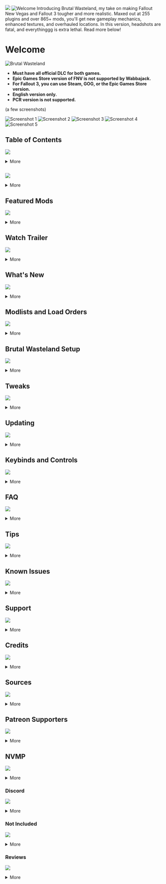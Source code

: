 ![](https://i.postimg.cc/43PVTRsP/brutalwasteland.png)
![Welcome](https://i.postimg.cc/zv73tBc5/INTRO.png)
Introducing Brutal Wasteland, my take on making Fallout New Vegas and Fallout 3 tougher and more realistic. Maxed out at 255 plugins and over 865+ mods, you'll get new gameplay mechanics, enhanced textures, and overhauled locations. In this version, headshots are fatal, and everythinggg is extra lethal. Read more below!

# Welcome

![Brutal Wasteland](https://i.imgur.com/DGMn4bp.png)

- **Must have all official DLC for both games.**
- **Epic Games Store version of FNV is not supported by Wabbajack.**
- **For Fallout 3, you can use Steam, GOG, or the Epic Games Store version.**
- **English version only.**
- **PCR version is not supported.**

(a few screenshots)

![Screenshot 1](https://i.imgur.com/T8UACBP.jpeg)
![Screenshot 2](https://i.imgur.com/lnCK6Bv.jpeg)
![Screenshot 3](https://i.imgur.com/1pUO4n6.jpeg)
![Screenshot 4](https://i.imgur.com/8Vcbyrg.jpg)
![Screenshot 5](https://i.imgur.com/Jy10TRj.jpg)

## Table of Contents
![](https://i.postimg.cc/fRQVTcjk/toc.png)
<details>
<summary>More</summary>

1. [Welcome!](#welcome)
2. [Sources](#sources)
3. [Features](#features)
4. [Featured Mods](#featured-mods)
5. [Watch Trailer](#watch-trailer)
6. [What's New](#whats-new)
7. [Modlists and Load Orders](#modlists-and-load-orders)
8. [Brutal Wasteland TTW Setup](#brutal-wasteland-ttw-setup)
   - [Recommended Specs](#recommended-specs)
   - [Requirements](#requirements)
   - [Uninstalling](#uninstalling)
   - [Reinstalling](#reinstalling)
   - [Wabbajack Installation](#wabbajack-installation)
   - [Downloading Brutal Wasteland TTW](#downloading-brutal-wasteland-ttw)
   - [Download Location](#download-location)
   - [Brutal Wasteland Installation](#brutal-wasteland-installation)
   - [Mod Organizer 2](#mod-organizer-2)
   - [TTW Installer](#ttw-installer)
   - [Adding Exceptions to Defender](#adding-exceptions-to-defender)
   - [FNV 4GB Patch](#fnv-4gb-patch)
   - [Manual Downloads](#manual-downloads)
   - [Patching ySI - Sorting Icons for M.U.X](#patching-ysi---sorting-icons-for-mux)
   - [NVR](#nvr)
   - [Reshade](#reshade)
9. [Tweaks](#tweaks)
    - [DXVK](#dxvk)
    - [Alt-Tabbing](#alt-tabbing)
    - [Capping FPS](#capping-fps)
    - [V-Sync and Fullscreen](#v-sync-and-fullscreen)
    - [Resolution Scaling and Frame Generation](#resolution-scaling-and-frame-generation)
    - [Latency](#latency)
    - [NVHR](#nvhr)
    - [Performance Guide](#performance-guide)
10. [Updating](#updating)
11. [Keybinds and Controls](#keybinds-and-controls)
12. [FAQ](#faq)
13. [Tips](#tips)
    - [Hardcore Tweaks](#hardcore-tweaks)
    - [Future Updates](#future-updates)
14. [Known Issues](#known-issues)
15. [Support](#support)
16. [Credits](#credits)
17. [Sources](#sources)
18. [Patreon Supporters](#patreon-supporters)
19. [NVMP](#nvmp)
20. [Discord](#discord)
21. [Not Included](#not-included)
22. [Reviews](#reviews)
</details>

## <span style="display:none;">Features</span>
![](https://i.postimg.cc/BZkD3g9r/features.png)
<details>
<summary>More</summary>

- Designed for the best mix of performance, compatibility, and stability.
- Many tweaks modernizing the feel of the game thanks to [Stewie](https://next.nexusmods.com/profile/lStewieAl/about-me?gameId=130&_gl=1*1x6zzx5*_ga*MjA1MjQyMjM3Ny4xNzE1Mzk3OTI3*_ga_N0TELNQ37M*MTcxNjUxNTkxMy4xNS4xLjE3MTY1MjE5ODkuMC4wLjA.)
- An incredible amount of mostly 2k textures without straying too far from vanilla.
- Gameplay mechanics like sprinting, weapon bashing, bullet time, and many more to feel like later Fallout titles and more modern games.
- Reworked lighting inside and out.
- TONS of bug fixes.
- TONS of new sound effects.
- Redesigned locations.
- Xbox Controller support.
- Optional mods for different performance levels.
- [Root builder](https://www.nexusmods.com/skyrimspecialedition/mods/31720) included, removing the need to add files to the game's root folder.
- Ultrawide support.
- HDR support.

![New Interface](https://staticdelivery.nexusmods.com/mods/130/images/80642/80642-1697675235-1061446230.jpeg)

- Fresh interfaces thanks to [Anro19](https://next.nexusmods.com/profile/Anro19/about-me?gameId=130&_gl=1*b6ai77*_ga*MjA1MjQyMjM3Ny4xNzE1Mzk3OTI3*_ga_N0TELNQ37M*MTcxNjUxNTkxMy4xNS4xLjE3MTY1MjE5OTQuMC4wLjA.)

</details>

## Featured Mods
![](https://i.postimg.cc/tCx1jS6L/featuredmods.png)
<details>
<summary>More</summary>

![Realistic Combat](https://staticdelivery.nexusmods.com/mods/130/images/66646/66646-1552712735-1181766514.jpeg)
- Makes combat feel much more realistic [-by korri123](https://www.nexusmods.com/newvegas/mods/66646)

![Fast Travel](https://staticdelivery.nexusmods.com/mods/130/images/77645/77645-1660578561-2044515298.png)
- Fast travel replaced with lore-friendly expansion [-by StealthDick](https://www.nexusmods.com/newvegas/mods/77645)

![Sweet Perk Overhaul](https://staticdelivery.nexusmods.com/mods/130/images/73946/73946-1646427635-1889205168.png)
- Sweet Perk Overhaul [by 5al4mand3r](https://next.nexusmods.com/profile/Sweet6Shooter/about-me?gameId=130) keeps things fresh!

</details>

## Watch Trailer
![](https://i.postimg.cc/pV793bmf/watchtrailer.png)
<details>
<summary>More</summary>
Coming soon!
</details>

## What's New
![](https://i.postimg.cc/vB21QC3d/whatsnew.png)
<details>
<summary>More</summary>
Coming soon!
</details>

## Modlists and Load Orders
![](https://i.postimg.cc/fy6JdXG2/moloadorder.png)
<details>
<summary>More</summary>

**[Brutal Wasteland  profile](https://loadorderlibrary.com/lists/brutal-wasteland)**

**There will be no support if you decide to add, delete, disable mods, or mess with the ini’s etc. You can disable or enable mods in the optional section of the mod list but must follow the load order notes!**

If you have any questions, there's a FAQ down below.

**Endorse if you enjoy the modlists or at the very least endorse the mods you download from the list.**

### Recommended Specs

- **SSD: NVME for less stuttering and drastically improved loading times (a SATA SSD is fine too).**
- **CPU: Any Multi-core processor (3.5GHz or more).**
- **RAM: 16GB+.**
- **GPU: 6GB+ as a baseline for 1080p, 8GB+ for 1440p, and 10GB+ for 4k (If you plan on using NVR, you'll need an RTX 2060 for Ambient Occlusion and Shadows on. If you have a GTX 1660 ti or below, Ambient Occlusion and Shadows must be off for stable framerate.)**

### Requirements

- **Windows 10 or higher (64-bit).**
- **At least 70-80 GB of free drive space, game included.**
- **English copy of Fallout New Vegas with all official DLC on [Steam](https://store.steampowered.com/agecheck/sub/13435).**
- **A [Nexus Mods](https://users.nexusmods.com/register) account, preferably with a premium subscription.**
- **Download and install [Visual C++](https://www.techpowerup.com/download/visual-c-redistributable-runtime-package-all-in-one/) (extract the archive and run the included install_all.bat as an administrator to install all the required libraries at once).**
- **Download and install [DirectX Runtime Libraries](https://www.microsoft.com

/en-us/download/details.aspx?id=8109) and [.NET Framework 4.8](https://dotnet.microsoft.com/en-us/download/dotnet-framework/thank-you/net48-web-installer).**
- **The latest GPU drivers ([NVIDIA](https://www.nvidia.com/Download/index.aspx), [AMD](https://www.amd.com/en/support), or [Intel](https://www.intel.com/content/www/us/en/download/19344/intel-graphics-windows-dch-drivers.html)).**
- **An archiving tool ([7-zip](https://www.7-zip.org/) is recommended).**
- **A text editor ([Notepad++](https://notepad-plus-plus.org/) is recommended, but the default Windows notepad will work).**

[Visual C++](https://www.techpowerup.com/download/visual-c-redistributable-runtime-package-all-in-one/) and [.NET Framework 

4.8](https://dotnet.microsoft.com/en-us/download/dotnet-framework/thank-you/net48-web-installer) are needed for MO2. If they are already installed, it should notify you.

I suggest restarting your PC after installing the drivers.

### Uninstalling

You must have Fallout New Vegas clean installed if you want to avoid issues!

**If you never installed or modded Fallout New Vegas, this can be skipped.**

Instructions:

1. Uninstall Fallout New Vegas through Steam.
2. Next, navigate to your Steam directory Steam\steamapps\common. If there is a Fallout New Vegas folder there, delete it.
3. Navigate to the INI folder Documents\My Games\FalloutNV.
4. If you have save files you care about, make a backup folder outside of the FalloutNV folder.
5. Delete everything inside that folder.

If you see any mod added files in your Fallout New Vegas folder, delete them.

### Reinstalling

**If you already have a separate Steam library outside of User Account Control protected folders, this can be skipped!**

The purpose of reinstalling is to relocate the game files to a better directory. User Account Control protected folders for the game or any modding tools have a risk of causing issues down the line. We'll be using [Steam Library Setup Tool](https://github.com/LostDragonist/steam-library-setup-tool/releases) for Steam.

Instructions:

1. Exit out of Steam using the system tray or Task Manager.
2. Run the file and add a new entry by clicking Add Row.
3. Type the chosen path under path C:\Games\Steam.
4. Click Accept then Yes if prompted to create a new folder.
5. The tool will ask to exit, select OK.
6. Open Steam and go to your Library.
7. Find Fallout: New Vegas in the list and select Install.
8. Under Install to; select the library folder created with the tool, which is the second C:\ entry if you are installing on the main drive.
9. If you still do not see your new library, restart your PC.
10. Select Next then wait for the install to finish.

**Make sure FO3 and FNV is set to English in Steam!**

Instructions:

1. Right-click on Fallout New Vegas in your Steam library.
2. Select properties and switch to the language tab.
3. Make sure it's set to English.

After reinstalling the game, it is important to launch it at least once through Steam so that the registry keys are set up. Otherwise, certain modding tools may not recognize the game. Upon launching the game, the default set of INI files will also be regenerated.

Instructions:

1. Find Fallout New Vegas in your Games Library and hit Play.
2. You will be prompted with a notification that Fallout New Vegas is configuring your video settings, click OK.
3. Click OK again to the next window and hit Exit to close the launcher.

The preset that is selected now will be useless moving forward. Brutal Wasteland uses its own set of INI files.

### Wabbajack Installation

**All Wabbajack lists use a self-contained portable instance of MO2 that ships with the list. Do not add it as a profile on your existing global instance if you already have one. Fallout New Vegas and the Wabbajack list must be installed on the same drive!**

**If you are installing the list from Nexus, unzip the zip file you downloaded. Then, inside Wabbajack, go to “Install From Disk”. Find the .wabba file you just unzipped and select it. The Brutal Wasteland FNV folder must be on an SSD and can’t be inside the Wabbajack install folder or the Fallout New Vegas folder.**

**For the Website version.**

Instructions:

1. Download the [Wabbajack](https://www.wabbajack.org/#/) executable.
2. Move the downloaded file to a location of your choice.
3. Double-click Wabbajack.exe. It will automatically download and install the latest version.

</details>

## Brutal Wasteland Setup
![](https://i.postimg.cc/3NykW9c0/bwsetup.png)
<details>
<summary>More</summary>

### Recommended Specs

- **SSD: NVME for less stuttering and drastically improved loading times (a SATA SSD is fine too).**
- **CPU: Any Multi-core processor (3.5GHz or more).**
- **RAM: 16GB+.**
- **GPU: 6GB+ as a baseline for 1080p, 8GB+ for 1440p, and 10GB+ for 4k (If you plan on using NVR, you'll need an RTX 2060 for Ambient Occlusion and Shadows on. If you have a GTX 1660 ti or below, Ambient Occlusion and Shadows must be off for stable framerate.)**

### Requirements

- **Windows 10 or higher (64-bit).**
- **At least 70-80 GB of free drive space, game included.**
- **English copy of Fallout New Vegas from [Steam](https://store.steampowered.com/agecheck/sub/13435) only and Fallout 3 with all official DLC on [Steam](https://store.steampowered.com/agecheck/sub/13435), [GOG](https://www.gog.com/game/fallout_new_vegas_ultimate_edition), or [Epic Games Store](https://store.epicgames.com/en-US/p/fallout-newvegas).**
- **A [Nexus Mods](https://users.nexusmods.com/register) account, preferably with a premium subscription.**
- **Download and install [Visual C++](https://www.techpowerup.com/download/visual-c-redistributable-runtime-package-all-in-one/) (extract the archive and run the included install_all.bat as an administrator to install all the required libraries at once).**
- **Download and install [DirectX Runtime Libraries](https://www.microsoft.com/en-us/download/details.aspx?id=8109) and [.NET Framework 4.8](https://dotnet.microsoft.com/en-us/download/dotnet-framework/thank-you/net48-web-installer).**
- **The latest GPU drivers ([NVIDIA](https://www.nvidia.com/Download/index.aspx), [AMD](https://www.amd.com/en/support), or [Intel](https://www.intel.com/content/www/us/en/download/19344/intel-graphics-windows-dch-drivers.html)).**
- **An archiving tool ([7-zip](https://www.7-zip.org/) is recommended).**
- **A text editor ([Notepad++](https://notepad-plus-plus.org/) is recommended, but the default Windows notepad will work).**
- **A [MOD:PUB](https://mod.pub/account/register) account so we can download TTW later in the guide.**

I suggest restarting your PC after installing the drivers.

### Uninstalling

You must have Fallout New Vegas and Fallout 3 clean installed if you want to avoid issues!

**If you never installed or modded Fallout New Vegas or Fallout 3, this can be skipped.**

Instructions:

1. Uninstall Fallout New Vegas on Steam and Fallout 3 through Steam, Epic Games, or GOG.
2. For Steam, navigate to your Steam directory Steam\steamapps\common. If there is a Fallout New Vegas/Fallout3 folder there, delete it.
3. Navigate to the INI folder Documents\My Games\FalloutNV.
4. If you have save files you care about, make a backup folder outside of the FalloutNV.
5. Delete everything inside the Fallout New Vegas folder. Do the same for Fallout 3.

**If you see any mod-added files in your Fallout New Vegas or Fallout 3 folder, delete them!**

### Reinstalling

**If you already have a separate Steam library outside of User Account Control protected folders, this can be skipped!**

The purpose of reinstalling is to relocate the game files to a better directory. User Account Control protected folders for the game or any modding tools have a risk of causing issues down the line.

**For Fallout New Vegas, we'll be using [Steam Library Setup Tool](https://github.com/LostDragonist/steam-library-setup-tool/releases). For Fallout 3, if on Steam, use [Steam Library Setup Tool](https://github.com/LostDragonist/steam-library-setup-tool/releases). For the GOG version of Fallout 3, make sure the install path looks like this: C:\Games\gog galaxy. For the Epic Games version of Fallout 3, the install path should look like this: C:\Games\Epic games.**
**You can also use winaerotweaker to "take ownership" of the steam folder on the c drive**

Instructions:

1. Exit out of Steam using the system tray or Task Manager.
2. Run the file as admin if

 you installed Steam in the program file.
3. Add a new entry by clicking Add Row.
4. Type the chosen path under path C:\Games\Steam.
5. Click Accept then Yes if prompted to create a new folder.
6. The tool will ask to exit, select OK.
7. Open Steam and go to your Library.
8. Find Fallout New Vegas in the list and select Install.
9. Under Install to; select the library folder created with the tool, which is the second C:\ entry if you are installing on the main drive.
10. If you still do not see your new library, restart your PC.
11. Select Next then wait for the install to finish. Do the same for Fallout 3.

**Make sure both games are set to English in Steam!**

Instructions:

1. Right-click on Fallout New Vegas and Fallout 3 in your Steam Library.
2. Select Properties and switch to the Language tab.
3. Make sure it's set to English.

After reinstall

ing the game, it is important to launch it at least once through Steam so that the registry keys are set up. Otherwise, certain modding tools may not recognize the game. Upon launching the game, the default set of INI files will also be regenerated.

Instructions:

1. Find Fallout New Vegas in your Games Library and hit Play.
2. You will be prompted with a notification that Fallout New Vegas is configuring your video settings, click OK.
3. Click OK again to the next window and hit Exit to close the launcher. Do the same for Fallout 3.

The tweaked settings made by the FNV/FO3 launcher will be useless moving forward. Brutal Wasteland uses its own set of INI files.

### Wabbajack Installation

**All Wabbajack lists use a self-contained portable instance of MO2 that ships with the list. Do not add it as a profile on your existing global instance if you already have one. Fallout New Vegas and the Wabbajack list must be installed on the same drive for less stuttering!**

**If you are installing the list from Nexus, unzip the zip file you downloaded. Then, inside Wabbajack, go to “Install From Disk”. Find the .wabba file you just unzipped and select it. The Brutal Wasteland folder must be on an SSD and can’t be inside the Wabbajack install folder or the Fallout New Vegas folder.**

**Website version is down below.**

Instructions:

1. Download the [Wabbajack](https://www.wabbajack.org/#/) executable.
2. Move the downloaded file to a location of your choice.
3. Double-click Wabbajack.exe. It will automatically download and install the latest version.

### Downloading Brutal Wasteland

Instructions:

1. Once you have Wabbajack running, click the cogwheel up top and log into your Nexus account.
2. Go back and click browse modlists on the left.
3. Brutal Wasteland can be found under the Fallout New Vegas drop-down in the Wabbajack UI.
4. Make sure you have Show unofficial lists checked at the top of the page.
5. Press the download modlist button to take you through the installation.

### Download Location

The Mod Organizer 2 downloads folder within your Brutal Wasteland folder will automatically be chosen as the download location. However, this is mostly a waste of space as the downloaded mod archives are only required for the initial installation and later updates but not for gameplay. I recommend changing the Download location to a folder on a hard drive with plenty of free storage space and outside of user account control. You can reuse the download folders from different Wabbajack lists for the same game.

Example install path: C:\Modlists\MO2\Brutal Wasteland.

### Brutal Wasteland Installation

**After filling in the installation and download directories, click the start button on the left. If you have Nexus Premium it'll download the required mod files and setup automatically. If that's not the case, you'll have to click through the mod pages and download manually.**

### Mod Organizer 2

**All the mods are installed in Mod Organizer 2 which is required to play the setup. You must always launch Fallout through Mod Organizer 2.**

Instructions:

1. Navigate to your Brutal Wasteland installation directory.
2. Double-click ModOrganizer.exe.

You must always launch the game through MO2! Select "Brutal Wasteland" when ready to play

![MO2](https://i.imgur.com/Ey4cwfu.jpeg)

**If you are getting a pop-up saying the ini file is read-only:**

1. Select clear the read-only flag.
2. Then change always ask at the bottom.

Make sure to launch the Fallout New Vegas launcher through MO2 to set your resolution or else you won't get a resolution that matches your display resolution.

![Launcher](https://i.imgur.com/BYKRWQy.png)

### TTW Installer

This step is needed so we can enable TTW through Mod Organizer 2. Make sure Steam is closed!

Instructions:

1. Make an account for MOD:PUB then download the [3.3.2a Installer](https://taleoftwowastelands.com/dl) and extract the contents of the archive anywhere outside of the default Windows folders.
2. Open Mod Organizer 2 and select the folder icon button at the top and select open mods folder.
3. Create a folder named [NoDelete] Tale of Two Wastelands in the mods folder and then copy its path.
4. Refresh MO2 and under the TTW esm's separator place the newly created mod.
5. Close Mod Organizer 2.
6. Find the TTW Installer folder, right-click the TTW Install.exe, and select Run As Administrator.
7. In the installer, verify that the automatically set file paths for both your Fallout 3 and Fallout New Vegas installations are correct.
8. Paste the path you copied in step 3 into the install path.
9. Install.
10. Open MO2 and find [NoDelete] Tale of Two Wastelands in your modlist under the TTW ESM's separator and make sure to check it.
11. Make sure YupTTW in your load order is placed under your Tale of Two Wastelands esm.

You can now delete Fallout 3 since it's not needed.

### Adding Exceptions to Defender

This is required because Windows can block Mod Organizer 2 and mod files from loading due to how the mod organizer virtualized file system works.

Instructions:

1. Open Windows Security.
2. Open Virus and threat protection.
3. Click Manage settings under virus and threat protection settings.
4. Scroll down and click Add or remove exclusions under exclusions.
5. Add a folder exclusion and point it to the folder Mod Organizer 2 is in.
6. Add another exclusion for your game folder (the game’s root folder, not documents).

If you are using a third-party antivirus, you will need to find the exceptions menu and add those two folders mentioned previously.

### FNV 4GB Patch

Allows the game to use 4GB of RAM and makes the default executable auto-load NVSE, which is safer than using the NVSE executable.

Instructions:

1. In your installation location for Wabbajack, open the performance tweaks folder then the 4 GB patcher folder.
2. Extract FNVpatch into the game’s root folder.
3. Double-click on FNVpatch.exe to run it.
4. A command prompt window will open and should say FalloutNV.exe Patched!
5. Close the command prompt and a file named FalloutNV_Backup.exe should appear in the game's root folder.

### Manual Downloads

At the moment you'll need to manually download these:

- **[BSP Textures 2](https://www.moddb.com/addons/start/252227)**
- **[Vanilla UI Extension](https://www.moddb.com/downloads/start/260369)**
- **[New Vegas Multiplayer](https://github.com/NVMP/ClientDistribution/releases/download/6.13/build_release_client.zip)** - install this via root kit with proper directory setup /Root/nvmp

Install all of them onto MO2. Put [NoDelete] at the beginning of the mod’s name. Examples: [NoDelete] bsp_textures and [NoDelete] Vanilla_UI_Extension.

### Patching ySI - Sorting Icons for M.U.X

1. Search for ySI - Sorting Icons in the bottom filter bar for MO2.
   ![Search](https://i.imgur.com/DhoKedV.png)
2. Right-click on it and then click open explorer.
3. Locate the file ySI.xml inside Data\Menus\ySI\.
4. Open this file with Notepad++.
5. Click search then find.
   ![Find](https://i.imgur.com/p6AhK5q.png)
6. Type VUI+.
   ![Type](https://i.imgur.com/iCoiCGX.png)
7. Replace the VUI+ section with the following code:
   ```xml
   <_ySIWidth_2> 18 </_ySIWidth_2>
   <_ySIHeight_2> 18 </_ySIHeight_2>
   <_ySISpaceUp_2> 4 </_ySISpaceUp_2>
   <_ySISpaceLeft_2> -5 </_ySISpaceLeft_2>
   <_ySISpaceRight_2> 5 </_ySISpaceRight_2>

### NVR

Instructions:

1. Download [NVR](https://discord.gg/r8EFG5YGBj) Version 03/29/2024 in the [TES Reloaded](https://

discord.com/invite/r8EFG5YGBj) Discord located under #nightly-builds channel.
2. Manually install the file into Mod Organizer 2 by clicking the CD icon located on the top left of the screen.
3. Put [NoDelete] at the beginning of the mod’s name. Example: [NoDelete] NewVegasReloaded.

- Download both the modlist and load order here:
  [Brutal Wasteland TTW  profile](https://loadorderlibrary.com/lists/brutal-wasteland)  

- Paste them into your profiles located here Brutal Wasteland FNV\profiles\Brutal Wasteland TTW - .
- Make sure to refresh MO2 after doing so to see the changes.
- You will need to download the modlist and load order every update.

The modlist and load order will sort everything out so no need to adjust the priority for anything. Make sure these are

 checked in your load order.

![Load Order](https://i.imgur.com/bOUnXH2.png)

### Reshade

Instructions:

1. Download [ReShade v5.9.2](https://reshade.me/downloads/ReShade_Setup_5.9.2.exe) and the [Vibrant Blues Preset](https://www.nexusmods.com/newvegas/mods/84792?tab=files&file_id=1000127059).
2. Extract and put the ini in Steam\steamapps\common\Fallout New Vegas.
3. Run ReShade setup.
4. Find FalloutNV.
5. Select DirectX 9 or Vulkan depending on if you use DXVK.
6. Choose a preset ini by clicking browse.
7. Find where you put the ini and select it.
8. Install.

Remove Always run and Auto move keybinds with ESC in your controls settings for better compatibility with B42 bash and bullet time. AMD users will need to use DXVK, which is included in the pack since the newest AMD updates are causing crashes with DX9 games.

</details>

## Tweaks
![](https://i.postimg.cc/c6GrnFd6/tweaks.png)
<details>
<summary>More</summary>

### DXVK

I recommend using [DXVK 1.10.3 - Async](https://www.nexusmods.com/newvegas/mods/79299?tab=files&file_id=1000102854) which is included in the mod pack since I found it to be the most stable when it comes to crashes, but if it makes crashes worse or causes visual/performance issues, try the other versions of DXVK or deactivate it. It can be found under the optional separator in your modlist. If you have an AMD GPU, you must use DXVK or you'll face crashes.

### Alt-Tabbing

If you need Alt-tabbing, DXVK covers that. If DXVK doesn't work well with your setup, look at the [Performance guide](https://performance.moddinglinked.com/falloutnv.html) for alt-tabbing or try one tweak which is included in the pack!

### Capping FPS

I highly recommend capping your FPS to 60 with any tool mentioned in this [Performance guide](https://performance.moddinglinked.com/falloutnv.html)!

### V-Sync and Fullscreen

The mod pack by default has Fullscreen enabled and V-Sync disabled. If you have latency issues or lines running down your screen, follow the performance guide. AMD GPU should use Fullscreen for the best performance. Use Flip mode if you have an NVIDIA GPU.

### Resolution Scaling and Frame Generation

For resolution scaling and frame generation, check out the link below. It will have to be purchased sadly. Must have a 40 series Nvidia graphics card to use Frame generation. [Steam Store](https://store.steampowered.com/news/app/993090/view/3874849112275096626).

### Latency

You can reduce latency even more by changing low latency mode in the NVIDIA control panel or Anti-lag in AMD Radeon to on. I recommend making the tweak just for the game and not global. This is not recommended if you are struggling for FPS. If you want to try even more latency tweaks, NVIDIA posted a [guide](https://www.nvidia.com/en-us/geforce/guides/gfecnt/202010/system-latency-optimization-guide/). I don't recommend the Advanced PC Latency Optimization or Overclocking part unless you know what you are doing.

### NVHR

I won't be using NVHR since it causes more memory crashes when using DXVK, but you can play around with it if you'd like [NVHR](https://www.nexusmods.com/newvegas/mods/69779). There will be no support if you do.

### Performance Guide

If you are interested in or want to know more about:

- Latency
- Capping framerate
- DXVK
- Alt-Tabbing
- Display modes
- HDR
- V-Sync and more

Check out Wall’s [Performance guide](https://performance.moddinglinked.com/falloutnv.html).

</details>

## Updating
![](https://i.postimg.cc/VsdHsm5d/updating.png)
<details>
<summary>More</summary>

### Wabbajack

Important: On updating; Back up any mods you installed on top of Brutal Wasteland or place [NoDelete] in front of the mod’s name! Example:

Instructions:

1. Make sure you have the latest Wabbajack installed.
2. Open Wabbajack and find the Brutal Wasteland list.
3. Set the installation and download location to where you originally installed Brutal Wasteland to so you can overwrite it.
4. Click the play button once you have it set up.
5. Once finished, close Wabbajack.

You will need to download the modlist and load order every update.

### TTW

1. Download both the modlist and load order here:
   [Brutal Wasteland TTW  profile](https://loadorderlibrary.com/lists/brutal-wasteland)  

2. Paste them into your profiles located here \profiles\Brutal Wasteland TTW

### DXVK

If you plan on changing DXVK, it's recommended to delete the DXVK cache located in C:\Steam\steamapps\shadercache\22380\DXVK_state_cache to avoid issues.

### New Vegas Reloaded

If you plan on updating NVR/changing presets, it's recommended to delete the shaders folder in your MO2 overwrite folder to avoid issues. At the moment, the only supported version is 3/29/24.

</details>

## Keybinds and Controls
![](https://i.postimg.cc/FzMJx9Vr/keybindsandcontrols.png)
<details>
<summary>More</summary>

### Xbox Controls

Fallout 4 inspired controller scheme.
![Xbox Controls 1](https://i.imgur.com/ZJztEZz.png)

![Xbox Controls 2](https://i.imgur.com/SAiG14a.png)

Press K in the pause menu to view the keybinds.

</details>

## FAQ
![](https://i.postimg.cc/LX0PnkqZ/faqs.png)
<details>
<summary>More</summary>

### Wabbajack

**Why can’t Wabbajack find my Fallout New Vegas install?**

1. Close Wabbajack.
2. Go to C:\Users\YOURUSERNAME\AppData\Local and delete the Wabbajack folder.

**Why are my downloads in Wabbajack failing?**

1. Try logging out of and back into your Nexus account in Wabbajack.
2. If that doesn’t work, try using the Network Workaround in your Wabbajack settings, then restart your installation.

### Reshade

If you want to screenshot, press your print key. The screenshots go to your games folder.

**If you want to uninstall:**

1. Rerun the Reshade exe.
2. Select where you installed which should be Steam\steamapps\common\Fallout New Vegas.
3. When prompted, select the uninstall tick bubble. Press next.
4. You will have to manually delete the ini you placed in the games folder.

### In-Game

**Why am I getting exclamation marks in TTW?**

- Didn't install TTW right.

**Getting this weird message in-game about a script overwrite?**

- Didn't place YUPTTW at the top of your load order.

**Why does my game not look like the pictures?**

- Make sure you download [Reshade](https://reshade.me/downloads/ReShade_Setup_5.9.2.exe) and get my reshade preset from [here](https://www.nexusmods.com/newvegas/mods/84792?tab=files&file_id=1000127059). Download [New Vegas Reloaded](https://discord.gg/EmrFnvAZNu) and check the vibrant blues performance or visuals, then check the multi-preset in MO2.

**My game's lighting/textures are messed up. Any fix?**

- Your load order/modlist might be messed up.
- To fix this, download the modlist

load order files for the profile you are using down below.

[Brutal Wasteland profile](https://loadorderlibrary.com/lists/brutal-wasteland) 

Paste and overwrite the files found here:  

TTW Brutal Wasteland TTW/Profiles/Brutal Wasteland TTW

**Why can't/shouldn't I start in the Mojave?**

- To avoid issues with TTW mods.

**Traveled to the Mojave and all my stuff disappeared?**



- For balance, can be found in Benny's safe located at The Tops.

**How do I start the DLCs?**

- Everything you need to know can be found [here](https://www.nexusmods.com/newvegas/mods/75851) in the description.

**Where can I find my gear in Mothership Zeta?**

- You can find it in a crate right after the spacewalk.

**How to travel between wastelands?**

- A guide can be found [here](https://taleoftwowastelands.com/viewtopic.php@t=6730).

### Launching Game

**Why is my game not launching?**

1. Switch or uncheck DXVK in the optional separator.
2. Make sure you are launching Brutal Wasteland FNV and not NVSE through MO2 etc.
3. Verify the game files and reapply the 4 GB patch.
4. Sometimes menu mods can cause problems, start with these.



**Changing resolution through ini**

- To change the resolution, go to the falloutcustom.ini located in MO2 and type this in the display section: isize W= and isize H=, then type your resolution.

### Mod Organizer 2

**Why am I getting a pop-up saying the ini file is read-only and what should I select?**

1. Select clear the read-only flag.
2. Then change always ask at the bottom.

**How do I switch between single player to multiplayer?**

1. At the top of MO2, there is a bar that says profile. Click it and select the profile you want from the drop-down menu.
2. For NVMP Server you will have to run it in its own MO2 instance or on its own pc 
2a. Create a shortcut and add --multiple to target to run more than 1 instance of MO2 at once.
3. Connect to your server by launching nvmp connect and click connect via ip, then enter the correct ip

**How do I avoid my private or added mods from getting deleted from updates?**

1. Put [NoDelete] in the beginning of the mod’s name.
2. Example: [NoDelete] New Vegas Reloaded.

### New Vegas Reloaded

If you are interested in:

- Film Grain
- Chromatic Aberration
- Depth of Field
- Lens Flare
- Motion Blur
- Shadows
- Ambient Occlusion
- Reflections
- Volumetric Fog and more

[NVR](https://discord.gg/uzmSsRRB33) covers all of that.

</details>

## Tips
![](https://i.postimg.cc/4y9YyDkr/tips.png)
<details>
<summary>More</summary>

### General Tips

**Make sure you have no overlays like Overwolf or Discord on as it can make performance worse or cause freezing etc.**

**You will have to reload your save if you want some mods to work like Hitman's animations and B42 notify etc.**

**You can delete the files in the Brutal Wasteland FNV or TTW Downloads folder to free up space, but not recommended if you have bad internet since you'll have to redownload everything again. If you choose to update when updates drop, you'll have to delete it again.**

**Make sure to not pass 255 in your load order!**

### Hardcore Tweaks

**Improving the Modlists**
- This modlist is a constant work in progress, but will only be pushed in major updates.
- Any recommendations for v2.0 are welcome!

### Future Updates

-Will go here

</details>

## Known Issues
![](https://i.postimg.cc/RVttZHvN/knownissues.png)
<details>
<summary>More</summary>

- Some of the NPCs' faces will look off.
- Dithering which can be reduced if you get rid of DXVK, apply an FXAA shader through ReShade, NVIDIA control panel Antialiasing, or the dithering reducer preset that came with the mod pack.
- At the start of the game, there's a body that appears in front of Doc Mitchell.
- The interface can sometimes have delays.
- B42 Optics included in the mod pack has visual issues with NVR.
- For TTW, the game freezes near Springvale when going outside from the basement. Didn't happen in version 2.0; might be something I updated or uncapped framerate.
- For TTW, crashing at startup; clearing overwrite in MO2 fixes this or removing any menu plugins.

</details>

## Support
![](https://i.postimg.cc/hjwJSSwL/support.png)
<details>
<summary>More</summary>

Have questions or need support for Wabbajack?  
[WABBAJACK SITE](https://wiki.wabbajack.org/) or [WABBAJACK DISCORD](https://discord.com/invite/wabbajack)

</details>

## Credits
![](https://i.postimg.cc/d10dsN0Y/credits.png)
<details>
<summary>More</summary>

- All mod creators and guide authors

</details>

## Sources
![](https://i.postimg.cc/SxLJXnDd/sources.png)
<details>
<summary>More</summary>

Based on the following resources:
- [Wabbajack](https://wiki.wabbajack.org/modlist_author_documentation/Post-Compilation.html)
- [Wabbajack Compilation](https://wiki.wabbajack.org/modlist_author_documentation/Post-Compilation.html)
- [Viva New Vegas](https://vivanewvegas.moddinglinked.com/)
- [The Best of Times](https://thebestoftimes.moddinglinked.com/)
- [Mojave Express](https://mojaveexpressguide.com/)
- [Wasteland Survival Guide](https://wastelandsurvivalguide.com/)
- [New Vegas Visual Renewal](https://salamand3r.fail/new-vegas-visual-renewal)
- [Blue Moon](https://qolore7.github.io/bluemoon/)
- [NVMP](https://wiki.nv-mp.com/en/radd/RADD-Mods)

</details>

## Patreon Supporters
![](https://i.postimg.cc/jjMwF64k/patreonsupporters.png)
<details>
<summary>More</summary>

- Coming Soon!

</details>

## NVMP
![](https://i.postimg.cc/gJ2XbGyD/nvmp.png)
<details>
<summary>More</summary>

## Installing NVMP 

### Step-by-Step Instructions

### Step 1: Download Required Software

1. **Download NVMP:**
   - Download the latest [NVMP build_release_client.zip](https://github.com/NVMP/ClientDistribution/releases/download/6.13/build_release_client.zip).

### Step 2: Install NVMP

1. **Add NVMP to MO2 Downloads:**
   - Place the `build_release_client.zip` in the downloads folder of MO2.

### Step 3: Configure NVMP in MO2

1. **Create Launch Profiles:**
   - Open MO2.
   - Create or use a new profile named `Brutal Wasteland -Connect-` and set the executable to `nvmp_launcher.exe`.
   - Create or use another profile named `Brutal Wasteland -Server-` and set the executable to `nvmp_storyserver.exe`.

### Step 4: Hosting and Playing on the Same Computer (Optional)

1. **Configure MO2 for Multiple Instances:**
   - Create a shortcut to Mod Organizer 2.
   - Right-click the shortcut and select "Properties".
   - In the "Target" field, add `--multiple` at the end.
   - Apply the changes.

2. **Launch Server and Connect:**
   - First, launch the `Brutal Wasteland -Server-` profile to start the server.
   - Then, launch the `Brutal Wasteland -Connect-` profile to connect to the server.
   - Connect via `localhost` or local IP address.

That's it!

</details>

### Discord
![](https://i.postimg.cc/Y0GWg4gD/discord.png)
<details>
<summary>More</summary>

Coming Soon!

</details>

### Not Included
![](https://i.postimg.cc/8zV6JzCw/notincluded.png)
<details>
<summary>More</summary>

Coming Soon!

</details>

### Reviews
![](https://i.postimg.cc/1t4nhgWR/reviews.png)
<details>
<summary>More</summary>

Coming Soon!

</details>

</details>

